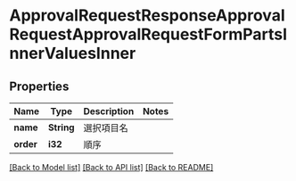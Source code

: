 # ApprovalRequestResponseApprovalRequestApprovalRequestFormPartsInnerValuesInner

## Properties

Name | Type | Description | Notes
------------ | ------------- | ------------- | -------------
**name** | **String** | 選択項目名 | 
**order** | **i32** | 順序 | 

[[Back to Model list]](../README.md#documentation-for-models) [[Back to API list]](../README.md#documentation-for-api-endpoints) [[Back to README]](../README.md)


